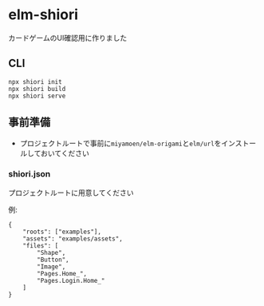 # elm-shiori

カードゲームのUI確認用に作りました

## CLI

```
npx shiori init
npx shiori build
npx shiori serve
```

## 事前準備

- プロジェクトルートで事前に`miyamoen/elm-origami`と`elm/url`をインストールしておいてください

### shiori.json

プロジェクトルートに用意してください

例:

```
{
    "roots": ["examples"],
    "assets": "examples/assets",
    "files": [
        "Shape",
        "Button",
        "Image",
        "Pages.Home_",
        "Pages.Login.Home_"
    ]
}
```